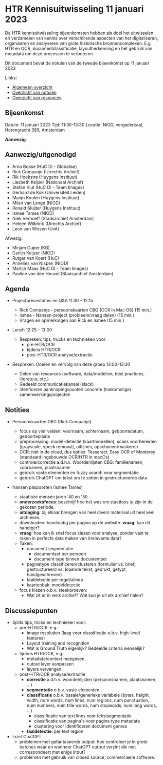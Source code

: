 # HTR Kennisuitwisseling 11 januari 2023

De HTR kennisuitwisseling bijeenkomsten hebben als doel het uitwisselen en verzamelen van kennis over verschillende aspecten van het digitaliseren, organiseren en analyseren van grote historische bronnencomplexen. E.g. HTR en OCR, documentclassificatie, layoutherkenning en het gebruik van metadata om deze processen te verbeteren.

Dit document bevat de notulen van de tweede bijeenkomst op 11 januari 2023

Links:
- [Algemeen overzicht](https://github.com/marijnkoolen/HTR-knowledge-exchange)
- [Overzicht van notulen](../meeting_notes)
- [Overzicht van resources](../resources)


## Bijeenkomst

Datum: 11 januari 2023
Tijd: 11:30-13:30
Locatie: NIOD, vergaderzaal, Herengracht 380, Amsterdam

**Aanwezig**

## Aanwezig/uitgenodigd

- Arno Bosse (HuC DI - Globalise)
- Rick Companje (Utrechts Archief)
- Rik Hoekstra (Huygens Instituut)
- Liesbeth Keijser (Nationaal Archief)
- Stefan Klut (HuC DI - Team Images)
- Gerhard de Kok (Universiteit Leiden)
- Marijn Koolen (Huygens Instituut)
- Milan van Lange (NIOD)
- Ronald Sluijter (Huygens Instituut)
- Ismee Tames (NIOD)
- Niek Verhoeff (Stadsarchief Amsterdam)
- Heleen Wilbrink (Utrechts Archief)
- Leon van Wissen (UvA)

Afwezig:
- Mirjam Cuper (KB)
- Carlijn Keijzer (NIOD)
- Rutger van Koert (HuC)
- Annelies van Nispen (NIOD)
- Martijn Maas (HuC DI - Team Images)
- Pauline van den Heuvel (Stadsarchief Amsterdam)



## Agenda

- Projectpresentaties en Q&A 11:30 - 12:15
    - Rick Companje - persoonskaarten CBG (OCR in Mac OS) (15 min.)
    - Ismee - Nansen-project (probleem/vraag delen) (15 min.)
    - Vragen en opmerkingen aan Rick en Ismee        (15 min.)

- Lunch 12:25 - 13:00
    - Bespreken: tips, trucks en technieken voor:
        - pre-HTR/OCR
        - tijdens HTR/OCR
        - post-HTR/OCR analyse/extractie

- Bespreken: Doelen en vervolg van deze groep 13:00-13:30
    - Delen van resources (software, data/modellen, best practices, literatuur, etc.)
    - Gedeeld communicatiekanaal (slack)
    - Idenficeren aanknopingspunten concrete (toekomstige) samenwerkingsprojecten


## Notities

- Persoonskaarten CBG (Rick Companje)
    - focus op vier velden: voornaam, achternaam, geboortedatum, geboorteplaats
    - preprocessing: model-detectie (kaartmodellen), scans voorbereiden (grayscale, speck removal), uitlijnen, opschonen/maskeren
    - OCR: niet in de cloud, dus opties: Tesseract, Easy OCR of Monterey (standaard ingebouwde OCR/HTR in macOs)
    - controle/correctie a.d.h.v. Woordenlijsten CBG: familienamen, voornamen, plaatsnamen
    - gebruik vaste elementen en fuzzy search voor segmentatie
    - gebruik ChatGPT om tekst om te zetten in gestructureerde data

- Nansen paspoorten (Ismee Tames)
    - staatloze mensen jaren '40 en '50
    - **onderzoeksfocus**: beschrijf hoe het was om staatloos te zijn in de gekozen periode.
    - **uitdaging**: bij elkaar brengen van heel divers materiaal uit heel veel archieven.
    - downloaden: handmatig per pagina op de website. **vraag**: kan dit handiger?
    - **vraag**: hoe kan ik snel focus kiezen voor analyse, zonder vast te raken in perfecte data maken van irrelevante data?
    - Taken:
        - document segmentatie
            - documentset per persoon
            - document type binnen documentset
        - paginatype classificeren/clusteren (formulier vs. brief, gestructureerd vs. lopende tekst, gedrukt, getypt, handgeschreven)
        - taaldetectie per regel/alinea
        - kaartenbak: modeldetectie
    - focus kiezen o.b.v. steekproeven:
        - Wat zit er in welk archief? Wat kun je uit elk archief halen?



## Discussiepunten


- Splits tips, tricks en technieken voor:
    - pre-HTR/OCR: e.g.:
        - image resolution (laag voor classificatie o.b.v. high-level features)
        - Layout training and recognition
        - Wat is Ground Truth eigenlijk? Gedeelde criteria wenselijk?
    - tijdens HTR/OCR, e.g.:
        - metadata/context meegeven,
        - output layer aanpassen
        - layers vervangen
    - post-HTR/OCR analyse/extractie
        - **correctie** a.d.h.v. woordenlijsten (persoonsnamen, plaatsnamen, ...)
        - **segmentatie** o.b.v. vaste elementen
        - **classificatie** o.b.v. basale/generieke variabele (bytes, height, width, num words, num lines, num regions, num punctuation, num numbers, num title words, num stopwords, num long words, ...)
            - classificatie van text lines voor tekstsegmentatie
            - classificatie van pagina's voor pagina type metadata
            - clustering voor identificeren document genres
        - **taaldetectie**: per text region
- Inzet ChatGPT
    - problemen met gefantaseerde output: hoe controleer je in grote batches waar en wanneer ChatGPT output verzint die niet correspondeert met enige input?
    - problemen met gebruik van closed source, commercieele software.


